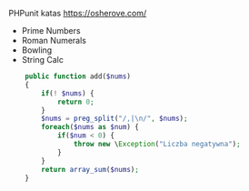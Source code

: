 PHPunit katas
https://osherove.com/
- Prime Numbers
- Roman Numerals
-  Bowling
- String Calc
```php
    public function add($nums) 
    {
        if(! $nums) {
            return 0;
        }
        $nums = preg_split("/,|\n/", $nums);
        foreach($nums as $num) {
            if($num < 0) {
                throw new \Exception("Liczba negatywna");
            }
        }
        return array_sum($nums);
    }
```

